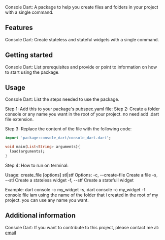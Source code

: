 <!--
This README describes the package. If you publish this package to pub.dev,
this README's contents appear on the landing page for your package.

For information about how to write a good package README, see the guide for
[writing package pages](https://dart.dev/guides/libraries/writing-package-pages).

For general information about developing packages, see the Dart guide for
[creating packages](https://dart.dev/guides/libraries/create-library-packages)
and the Flutter guide for
[developing packages and plugins](https://flutter.dev/developing-packages).
-->

Console Dart: A package to help you create files and folders in your project with a single command.

## Features

Console Dart: Create stateless and stateful widgets with a single command.


## Getting started

Console Dart: List prerequisites and provide or point to information on how to
start using the package.

## Usage

Console Dart:  List the steps needed to use the package.

Step 1: Add this to your package's pubspec.yaml file:
Step 2: Create a folder console or any name you want in the root of your project. no need add .dart file extension.

Step 3: Replace the content of the file with the following code:


```dart
import 'package:console_dart/console_dart.dart';

void main(List<String> arguments){
  load(arguments);
}

```

Step 4: How to run on terminal:

 Usage: create_file [options] <name> stl|stf
    Options:
      -c, --create-file    Create a file
      -s, --stl            Create a stateless widget
      -f, --stf            Create a statefull widget
      
 Example: dart console -c my_widget -s, dart console -c my_widget -f
 console file iam using the name of the folder that i created in the root of my project. you can use any name you want.
 
 

## Additional information

Console Dart: If you want to contribute to this project, please contact me at: [email](mailto:shibanashiq697@gmail.com)
